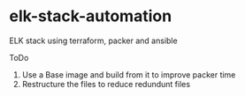 # elk-stack-automation
ELK stack using terraform, packer and ansible


ToDo
1. Use a Base image and build from it to improve packer time
2. Restructure the files to reduce redundunt files